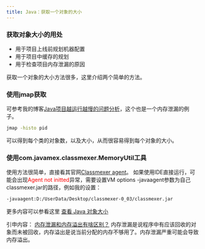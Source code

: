 ```yaml
---
title: Java：获取一个对象的大小
---
```


### 获取对象大小的用处
- 用于项目上线前规划机器配置
- 用于项目中缓存的规划
- 用于检查项目内存泄漏的原因

<!--more-->

获取一个对象的大小方法很多，这里介绍两个简单的方法。
### 使用jmap获取
可参考我的博客[Java项目越运行越慢的问题分析](https://lbanyan.github.io/2017/07/27/java_slower_and_slower/)，这个也是一个内存泄漏的例子。

``` bash
jmap -histo pid
```
可以得到每个类的对象数，以及大小，从而很容易得到每个对象的大小。

### 使用com.javamex.classmexer.MemoryUtil工具
使用方法很简单，直接看其官网[Classmexer agent](http://www.javamex.com/classmexer/)。
如果使用IDE直接运行，可能会出现<font color='red'>Agent not initted</font>异常，需要设置VM options -javaagent参数为自己classmexer.jar的路径，例如我的设置：
``` bash
-javaagent:D:/UserData/Desktop/classmexer-0_03/classmexer.jar
```
更多内容可以参看这里 [查看 Java 对象大小](http://github.thinkingbar.com/lookup-objsize/)

引申内容： [内存泄漏和内存溢出有啥区别？](https://www.zhihu.com/question/40560123)
内存泄漏是说程序中有应该回收的对象而未被回收，内存溢出是说当前分配的内存不够用了。内存泄漏严重可能会导致内存溢出。
